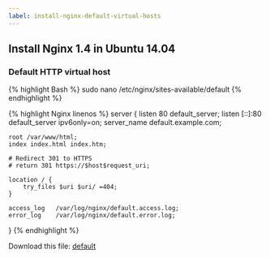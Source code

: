 ```yaml
---
label: install-nginx-default-virtual-hosts
---
```

## Install Nginx 1.4 in Ubuntu 14.04

### Default HTTP virtual host

{% highlight Bash %}
sudo nano /etc/nginx/sites-available/default
{% endhighlight %}

{% highlight Nginx linenos %}
server {
    listen 80 default_server;
    listen [::]:80 default_server ipv6only=on;
    server_name default.example.com;

    root /var/www/html;
    index index.html index.htm;

    # Redirect 301 to HTTPS
    # return 301 https://$host$request_uri;

    location / {
        try_files $uri $uri/ =404;
    }

    access_log   /var/log/nginx/default.access.log;
    error_log    /var/log/nginx/default.error.log;
}
{% endhighlight %}

Download this file: [default](files/nginx/default)
